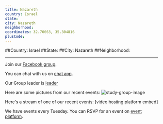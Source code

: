 ```yaml
---
title: Nazareth
country: Israel
state: 
city: Nazareth
neighborhood: 
coordinates: 32.70663, 35.304816
plusCode:
---
```


##Country: Israel
##State: 
##City: Nazareth
##Neighborhood: 
*****
Join our [Facebook group](https://www.facebook.com/groups/Free.Code.Camp.Nazareth.Israel).

You can chat with us on [chat app]().

Our Group leader is [leader]()

Here are some pictures from our recent events:
![study-group-image]()

Here's a stream of one of our recent events:
[video hosting platform embed]

We have events every Tuesday. You can RSVP for an event on [event platform]().
